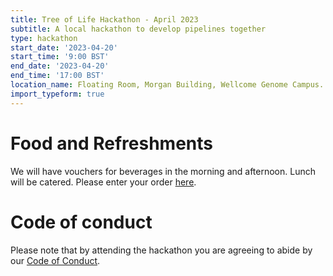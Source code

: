 ```yaml
---
title: Tree of Life Hackathon - April 2023
subtitle: A local hackathon to develop pipelines together
type: hackathon
start_date: '2023-04-20'
start_time: '9:00 BST'
end_date: '2023-04-20'
end_time: '17:00 BST'
location_name: Floating Room, Morgan Building, Wellcome Genome Campus.
import_typeform: true
---
```


# Food and Refreshments

We will have vouchers for beverages in the morning and afternoon. Lunch will be catered. Please enter your order [here](https://docs.google.com/spreadsheets/d/1qLFg2ZGLfDos3v29vyzbsv1X56kcEaPT-D7hflirkRQ).

# Code of conduct

Please note that by attending the hackathon you are agreeing to abide by our [Code of Conduct](http://pipelines.tol-dev.sanger.ac.uk/code_of_conduct).
